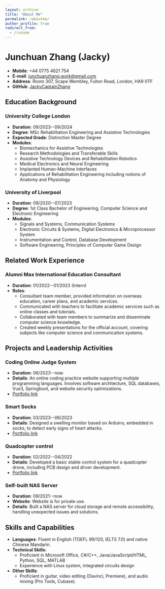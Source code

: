 ```yaml
---
layout: archive
title: "About Me"
permalink: /aboutme/
author_profile: true
redirect_from:
  - /resume
---
```


# Junchuan Zhang (Jacky)

- **Mobile**: +44 0775 4621 754
- **E-mail**: junchuanzhang.work@gmail.com
- **Address**: Room 307, Scape Wembley, Fulton Road, London, HA9 0TF
- **GitHub**: [JackyCaptainZhang](https://github.com/JackyCaptainZhang?tab=repositories)

## Education Background

### University College London

- **Duration**: 09/2023--09/2024
- **Degree**: MSc Rehabilitation Engineering and Assistive Technologies
- **Expected Grade**: Distinction Master Degree
- **Modules**:
  - Biomechanics for Assistive Technologies
  - Research Methodologies and Transferable Skills
  - Assistive Technology Devices and Rehabilitation Robotics
  - Medical Electronics and Neural Engineering
  - Implanted Human-Machine Interfaces
  - Applications of Rehabilitation Engineering including notions of Anatomy and Physiology

### University of Liverpool

- **Duration**: 09/2020--07/2023
- **Degree**: 1st Class Bachelor of Engineering, Computer Science and Electronic Engineering
- **Modules**:
  - Signals and Systems, Communication Systems
  - Electronic Circuits & Systems, Digital Electronics & Microprocessor System
  - Instrumentation and Control, Database Development
  - Software Engineering, Principles of Computer Game Design

## Related Work Experience

### Alumni Max International Education Consultant

- **Duration**: 01/2022--01/2023 (Intern)
- **Roles**:
  - Consultant team member, provided information on overseas education, career plans, and academic services.
  - Communicated with teachers to facilitate academic services such as online classes and tutorials.
  - Collaborated with team members to summarize and disseminate computer science knowledge.
  - Created weekly presentations for the official account, covering subjects like computer science and communication systems.

## Projects and Leadership Activities

### Coding Online Judge System

- **Duration**: 06/2023--now
- **Details**: An online coding practice website supporting multiple programming languages. Involves software architecture, SQL databases, Vue3, Springboot, and website security optimizations.
- [Portfolio link](https://www.jacky-info.com/portfolio/portfolio-1/)

### Smart Socks

- **Duration**: 03/2023--06/2023
- **Details**: Designed a swelling monitor based on Arduino, embedded in socks, to detect early signs of heart attacks.
- [Portfolio link](https://www.jacky-info.com/portfolio/portfolio-2/)

### Quadcopter control

- **Duration**: 02/2022--04/2022
- **Details**: Developed a basic stable control system for a quadcopter drone, including PCB design and driver development.
- [Portfolio link](https://github.com/JackyCaptainZhang/Building-of-Quadrotor-Drone-with-Raspberry-Pi-use-Python)

### Self-built NAS Server

- **Duration**: 09/2021--now
- **Website**: Website is for private use.
- **Details**: Built a NAS server for cloud storage and remote accessibility, handling unexpected issues and solutions.

## Skills and Capabilities

- **Languages**: Fluent in English (TOEFL 99/120, IELTS 7.0) and native Chinese Mandarin.
- **Technical Skills**:
  - Proficient in Microsoft Office, C#/C++, Java/JavaScript/HTML, Python, SQL, MATLAB
  - Experience with Linux system, integrated circuits design
- **Other Skills**:
  - Proficient in guitar, video editing (Davinci, Premiere), and audio mixing (Pro Tools, Cubase).
